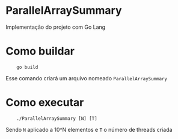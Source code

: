 # ParallelArraySummary
Implementação do projeto com Go Lang

# Como buildar

```
    go build
```

Esse comando criará um arquivo nomeado `ParallelArraySummary`

# Como executar 

```
    ./ParallelArraySummary [N] [T]
```

Sendo `N` aplicado a 10^N elementos e `T` o número de threads criada